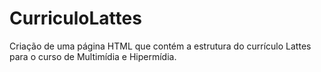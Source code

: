 # CurriculoLattes
Criação de uma página HTML que contém a estrutura do currículo Lattes para o curso de Multimídia e Hipermídia.
